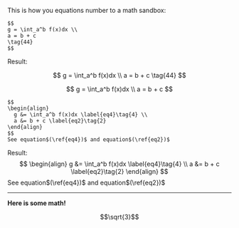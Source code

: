 This is how you equations number to a math sandbox:

```
$$
g = \int_a^b f(x)dx \\
a = b + c
\tag{44}
$$
```

Result:

$$
g = \int_a^b f(x)dx \\
a = b + c
\tag{44}
$$

$$
g = \int_a^b f(x)dx \\
  a = b + c
$$

```
$$
\begin{align}
  g &= \int_a^b f(x)dx \label{eq4}\tag{4} \\
  a &= b + c \label{eq2}\tag{2}
\end{align}
$$
See equation$(\ref{eq4})$ and equation$(\ref{eq2})$
```

Result:
$$
\begin{align}
  g &= \int_a^b f(x)dx \label{eq4}\tag{4} \\
  a &= b + c \label{eq2}\tag{2}
\end{align}
$$
See equation$(\ref{eq4})$ and equation$(\ref{eq2})$

---


**Here is some math!**

```math
\sqrt{3}
```


